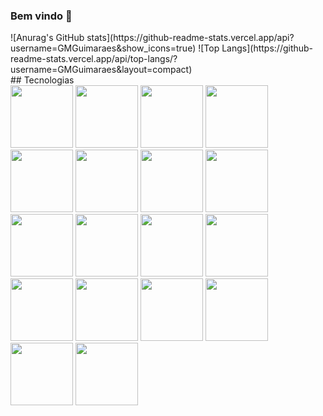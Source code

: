 ### Bem vindo 👋



<!--
**GMGuimaraes/GMGuimaraes** is a ✨ _special_ ✨ repository because its `README.md` (this file) appears on your GitHub profile.

Here are some ideas to get you started:

- 🔭 I’m currently working on ...
- 🌱 I’m currently learning ...
- 👯 I’m looking to collaborate on ...
- 🤔 I’m looking for help with ...
- 💬 Ask me about ...
- 📫 How to reach me: ...
- 😄 Pronouns: ...
- ⚡ Fun fact: ...
-->
<div flex-direction:row>
  ![Anurag's GitHub stats](https://github-readme-stats.vercel.app/api?username=GMGuimaraes&show_icons=true) 
  ![Top Langs](https://github-readme-stats.vercel.app/api/top-langs/?username=GMGuimaraes&layout=compact)
</div>
## Tecnologias
<div flex-direction:row>
  <img src="https://cdn.jsdelivr.net/gh/devicons/devicon/icons/docker/docker-original-wordmark.svg" height=100 weight=100 /> 
  <img src="https://cdn.jsdelivr.net/gh/devicons/devicon/icons/html5/html5-original-wordmark.svg" height=100 weight=100/>
  <img src="https://cdn.jsdelivr.net/gh/devicons/devicon/icons/css3/css3-original-wordmark.svg" height=100 weight=100/>
  <img src="https://cdn.jsdelivr.net/gh/devicons/devicon/icons/javascript/javascript-original.svg" height=100 weight=100/>
  <img src="https://cdn.jsdelivr.net/gh/devicons/devicon/icons/nodejs/nodejs-plain-wordmark.svg" height=100 weight=100/>
  <img src="https://cdn.jsdelivr.net/gh/devicons/devicon/icons/php/php-original.svg" height=100 weight=100/>
  <img src="https://cdn.jsdelivr.net/gh/devicons/devicon/icons/postgresql/postgresql-original-wordmark.svg" height=100 weight=100/>
  <img src="https://cdn.jsdelivr.net/gh/devicons/devicon/icons/mysql/mysql-original.svg" height=100 weight=100/>
  <img src="https://cdn.jsdelivr.net/gh/devicons/devicon/icons/cplusplus/cplusplus-original.svg" height=100 weight=100 />
  <img src="https://cdn.jsdelivr.net/gh/devicons/devicon/icons/figma/figma-original.svg" height=100 weight=100/>
  <img src="https://cdn.jsdelivr.net/gh/devicons/devicon/icons/adonisjs/adonisjs-original-wordmark.svg" height=100 weight=100/>
  <img src="https://cdn.jsdelivr.net/gh/devicons/devicon/icons/java/java-original-wordmark.svg" height=100 weight=100/>
  <img src="https://cdn.jsdelivr.net/gh/devicons/devicon/icons/python/python-original-wordmark.svg" height=100 weight=100/>
  <img src="https://cdn.jsdelivr.net/gh/devicons/devicon/icons/vscode/vscode-original-wordmark.svg" height=100 weight=100/>
  <img src="https://www.r-project.org/logo/Rlogo.svg" height=100 weight=100/>
  <img src="https://upload.wikimedia.org/wikipedia/commons/8/8e/Firebird_logo.svg" height=100 weight=100/>
  <img src="https://cdn.worldvectorlogo.com/logos/jira-1.svg" height=100 weight=100/>
  <img src="https://upload.wikimedia.org/wikipedia/commons/thumb/9/95/Android_Studio_Icon_3.6.svg/512px-Android_Studio_Icon_3.6.svg.png?20210301045217" height=100 weight=100/>
</div>




